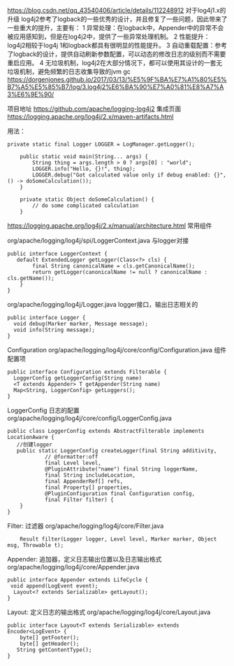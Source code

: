 
https://blog.csdn.net/qq_43540406/article/details/112248912
对于log4j1.x的升级
log4j2参考了logback的一些优秀的设计，并且修复了一些问题，因此带来了一些重大的提升，主要有：
1 异常处理：在logback中，Appender中的异常不会被应用感知到，但是在log4j2中，提供了一些异常处理机制。
2 性能提升：log4j2相较于log4j 1和logback都具有很明显的性能提升。
3 自动重载配置：参考了logback的设计，提供自动刷新参数配置，可以动态的修改日志的级别而不需要重启应用。
4 无垃圾机制，log4j2在大部分情况下，都可以使用其设计的一套无垃圾机制，避免频繁的日志收集导致的jvm gc
https://dorgenjones.github.io/2017/03/13/%E5%9F%BA%E7%A1%80%E5%B7%A5%E5%85%B7/log/3.log4j2%E6%BA%90%E7%A0%81%E8%A7%A3%E6%9E%90/

项目地址 https://github.com/apache/logging-log4j2
集成页面 https://logging.apache.org/log4j/2.x/maven-artifacts.html

用法：
```
private static final Logger LOGGER = LogManager.getLogger();

    public static void main(String... args) {
        String thing = args.length > 0 ? args[0] : "world";
        LOGGER.info("Hello, {}!", thing);
        LOGGER.debug("Got calculated value only if debug enabled: {}", () -> doSomeCalculation());
    }

    private static Object doSomeCalculation() {
        // do some complicated calculation
    }
```

https://logging.apache.org/log4j/2.x/manual/architecture.html
常用组件

org/apache/logging/log4j/spi/LoggerContext.java
与logger对接
```
public interface LoggerContext {
   default ExtendedLogger getLogger(Class<?> cls) {
        final String canonicalName = cls.getCanonicalName();
        return getLogger(canonicalName != null ? canonicalName : cls.getName());
    }
}
```

org/apache/logging/log4j/Logger.java
logger接口，输出日志相关的
```
public interface Logger {
  void debug(Marker marker, Message message);
  void info(String message);
}
```

Configuration   org/apache/logging/log4j/core/config/Configuration.java
组件配置项  
```
public interface Configuration extends Filterable {
  LoggerConfig getLoggerConfig(String name)
  <T extends Appender> T getAppender(String name)
  Map<String, LoggerConfig> getLoggers();
}
```

LoggerConfig 日志的配置  org/apache/logging/log4j/core/config/LoggerConfig.java
```
public class LoggerConfig extends AbstractFilterable implements LocationAware {
   //创建logger
   public static LoggerConfig createLogger(final String additivity,
            // @formatter:off
            final Level level,
            @PluginAttribute("name") final String loggerName,
            final String includeLocation,
            final AppenderRef[] refs,
            final Property[] properties,
            @PluginConfiguration final Configuration config,
            final Filter filter) {
    }
}
```
Filter: 过滤器
org/apache/logging/log4j/core/Filter.java
```
    Result filter(Logger logger, Level level, Marker marker, Object msg, Throwable t);
```


Appender: 追加器，定义日志输出位置以及日志输出格式
org/apache/logging/log4j/core/Appender.java
```
public interface Appender extends LifeCycle {
 void append(LogEvent event);
  Layout<? extends Serializable> getLayout();
}
```
Layout: 定义日志的输出格式
org/apache/logging/log4j/core/Layout.java
```
public interface Layout<T extends Serializable> extends Encoder<LogEvent> {
    byte[] getFooter();
    byte[] getHeader();
   String getContentType();
}
```